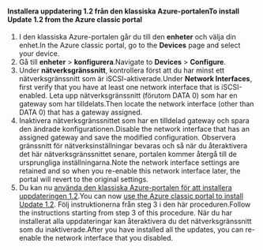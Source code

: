 <!--author=SharS last changed: 03/17/2016-->

#### <a name="to-install-update-12-from-the-azure-classic-portal"></a><span data-ttu-id="58458-101">Installera uppdatering 1.2 från den klassiska Azure-portalen</span><span class="sxs-lookup"><span data-stu-id="58458-101">To install Update 1.2 from the Azure classic portal</span></span>
1. <span data-ttu-id="58458-102">I den klassiska Azure-portalen går du till den **enheter** och välja din enhet.</span><span class="sxs-lookup"><span data-stu-id="58458-102">In the Azure classic portal, go to the **Devices** page and select your device.</span></span>
2. <span data-ttu-id="58458-103">Gå till **enheter** > **konfigurera**.</span><span class="sxs-lookup"><span data-stu-id="58458-103">Navigate to **Devices** > **Configure**.</span></span>
3. <span data-ttu-id="58458-104">Under **nätverksgränssnitt**, kontrollera först att du har minst ett nätverksgränssnitt som är iSCSI-aktiverade.</span><span class="sxs-lookup"><span data-stu-id="58458-104">Under **Network Interfaces**, first verify that you have at least one network interface that is iSCSI-enabled.</span></span> <span data-ttu-id="58458-105">Leta upp nätverksgränssnitt (förutom DATA 0) som har en gateway som har tilldelats.</span><span class="sxs-lookup"><span data-stu-id="58458-105">Then locate the network interface (other than DATA 0) that has a gateway assigned.</span></span>
4. <span data-ttu-id="58458-106">Inaktivera nätverksgränssnittet som har en tilldelad gateway och spara den ändrade konfigurationen.</span><span class="sxs-lookup"><span data-stu-id="58458-106">Disable the network interface that has an assigned gateway and save the modified configuration.</span></span> <span data-ttu-id="58458-107">Observera gränssnitt för nätverksinställningar bevaras och så när du återaktivera det här nätverksgränssnittet senare, portalen kommer återgå till de ursprungliga inställningarna.</span><span class="sxs-lookup"><span data-stu-id="58458-107">Note the network interface settings are retained and so when you re-enable this network interface later, the portal will revert to the original settings.</span></span>
5. <span data-ttu-id="58458-108">Du kan nu [använda den klassiska Azure-portalen för att installera uppdateringen 1.2](#install-update-12-via-the-azure-classic-portal).</span><span class="sxs-lookup"><span data-stu-id="58458-108">You can now [use the Azure classic portal to install Update 1.2](#install-update-12-via-the-azure-classic-portal).</span></span> <span data-ttu-id="58458-109">Följ instruktionerna från steg 3 i den här proceduren.</span><span class="sxs-lookup"><span data-stu-id="58458-109">Follow the instructions starting from step 3 of this procedure.</span></span> <span data-ttu-id="58458-110">När du har installerat alla uppdateringar kan återaktivera du det nätverksgränssnitt som du inaktiverade.</span><span class="sxs-lookup"><span data-stu-id="58458-110">After you have installed all the updates, you can re-enable the network interface that you disabled.</span></span>

